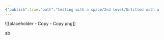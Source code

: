 ```yaml
---
{"publish":true,"path":"testing with a space/2nd level/Untitled with a space 2.md","permalink":"/testing-with-a-space/2nd-level/untitled-with-a-space-2/","PassFrontmatter":true}
---
```


![[placeholder - Copy - Copy.png]]



ab
